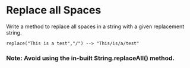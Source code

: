 # Replace all Spaces

Write a method to replace all spaces in a string with a given replacement string. 

```
replace("This is a test","/") --> "This/is/a/test"
```



### Note: Avoid using the in-built String.replaceAll() method. 